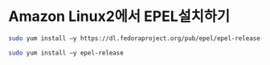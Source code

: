 # Amazon Linux2에서 EPEL설치하기


```bash
sudo yum install –y https://dl.fedoraproject.org/pub/epel/epel-release-latest-7.noarch.rpm
```

```bash
sudo yum install –y epel-release
```